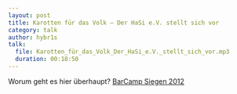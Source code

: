 ```yaml
---
layout: post
title: Karotten für das Volk – Der HaSi e.V. stellt sich vor
category: talk
author: hybr1s
talk:
  file: Karotten_für_das_Volk_Der_HaSi_e.V._stellt_sich_vor.mp3
  duration: 00:18:50
---
```

Worum geht es hier überhaupt?
[BarCamp Siegen 2012](http://barcamp-siegen.de/)